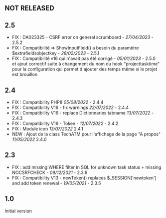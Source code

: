 

## NOT RELEASED



## 2.5
- FIX : DA023325 - CSRF error on general scrumboard - *27/04/2023* - 2.5.2
- FIX : Compatibilité => ShowInputField() a besoin du paramètre $extrafieldsobjectkey - *28/02/2023* - 2.5.1
- FIX : Compatibilité v16 qui n'avait pas été corrigé  - *05/01/2023* - 2.5.0  
    et ajout correctif suite à changement du nom du hook "projecttasktime" pour la configuration qui permet d'ajouter des temps même si le projet est brouillon

## 2.4

- FIX : Compatibility PHP8 *05/08/2022* - 2.4.4
- FIX : Compatibility V16 - fix warnings *22/07/2022* - 2.4.4
- FIX : Compatibility V16 - replace Dictionnaries tabname *13/07/2022* - 2.4.3
- FIX : Compatibility V16 - Token - *12/07/2022* - 2.4.2
- FIX : Module icon *13/07/2022* 2.4.1
- NEW : Ajout de la class TechATM pour l'affichage de la page "A propos" *11/05/2022* 2.4.0

## 2.3

- FIX : add missing WHERE filter in SQL for unknown task status + missing NOCSRFCHECK - *09/12/2021* - 2.3.6
- FIX : Compatibility V13 - newToken() replaces $_SESSION['newtoken'] and add token renewal - *19/05/2021* - 2.3.5

## 1.0

 Initial version


